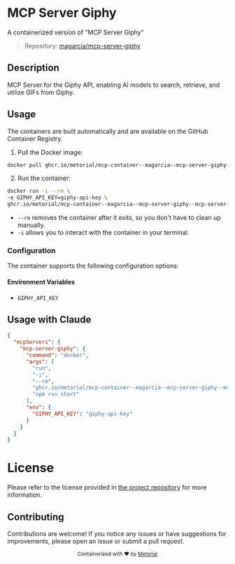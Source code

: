 
# MCP Server Giphy

A containerized version of "MCP Server Giphy"

> Repository: [magarcia/mcp-server-giphy](https://github.com/magarcia/mcp-server-giphy)

## Description

MCP Server for the Giphy API, enabling AI models to search, retrieve, and utilize GIFs from Giphy.


## Usage

The containers are built automatically and are available on the GitHub Container Registry.

1. Pull the Docker image:

```bash
docker pull ghcr.io/metorial/mcp-container--magarcia--mcp-server-giphy--mcp-server-giphy
```

2. Run the container:

```bash
docker run -i --rm \ 
-e GIPHY_API_KEY=giphy-api-key \
ghcr.io/metorial/mcp-container--magarcia--mcp-server-giphy--mcp-server-giphy  "npm run start"
```

- `--rm` removes the container after it exits, so you don't have to clean up manually.
- `-i` allows you to interact with the container in your terminal.



### Configuration

The container supports the following configuration options:




#### Environment Variables

- `GIPHY_API_KEY`




## Usage with Claude

```json
{
  "mcpServers": {
    "mcp-server-giphy": {
      "command": "docker",
      "args": [
        "run",
        "-i",
        "--rm",
        "ghcr.io/metorial/mcp-container--magarcia--mcp-server-giphy--mcp-server-giphy",
        "npm run start"
      ],
      "env": {
        "GIPHY_API_KEY": "giphy-api-key"
      }
    }
  }
}
```

# License

Please refer to the license provided in [the project repository](https://github.com/magarcia/mcp-server-giphy) for more information.

## Contributing

Contributions are welcome! If you notice any issues or have suggestions for improvements, please open an issue or submit a pull request.

<div align="center">
  <sub>Containerized with ❤️ by <a href="https://metorial.com">Metorial</a></sub>
</div>
  